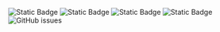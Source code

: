![Static Badge](https://img.shields.io/badge/blacklists-60-000000) ![Static Badge](https://img.shields.io/badge/blacklisted-2790905-cc0000) ![Static Badge](https://img.shields.io/badge/whitelisted-2247-00CC00) ![Static Badge](https://img.shields.io/badge/streaming_blacklist-28107-000000) ![GitHub issues](https://img.shields.io/github/issues/fabriziosalmi/blacklists)
